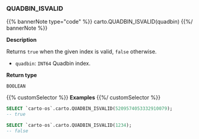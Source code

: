 ### QUADBIN_ISVALID

{{% bannerNote type="code" %}}
carto.QUADBIN_ISVALID(quadbin)
{{%/ bannerNote %}}

**Description**

Returns `true` when the given index is valid, `false` otherwise.

* `quadbin`: `INT64` Quadbin index.

**Return type**

`BOOLEAN`

{{% customSelector %}}
**Examples**
{{%/ customSelector %}}

```sql
SELECT `carto-os`.carto.QUADBIN_ISVALID(5209574053332910079);
-- true
```

```sql
SELECT `carto-os`.carto.QUADBIN_ISVALID(1234);
-- false
```
